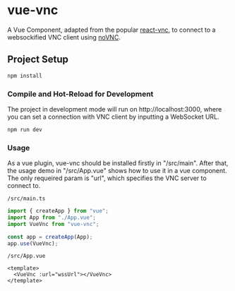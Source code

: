 # vue-vnc

A Vue Component, adapted from the popular [react-vnc](https://github.com/roerohan/react-vnc), to connect to a websockified VNC client using [noVNC](https://github.com/novnc/noVNC).

## Project Setup

```sh
npm install
```

### Compile and Hot-Reload for Development

The project in development mode will run on http://localhost:3000, where you can set a connection with VNC client by inputting a WebSocket URL.

```sh
npm run dev
```

### Usage

As a vue plugin, vue-vnc should be installed firstly in "/src/main". After that, the usage demo in "/src/App.vue" shows how to use it in a vue component. The only requeired param is "url", which specifies the VNC server to connect to.

`/src/main.ts`

```js
import { createApp } from "vue";
import App from "./App.vue";
import VueVnc from "vue-vnc";

const app = createApp(App);
app.use(VueVnc);
```

`/src/App.vue`

```vue
<template>
  <VueVnc :url="wssUrl"></VueVnc>
</template>
```
